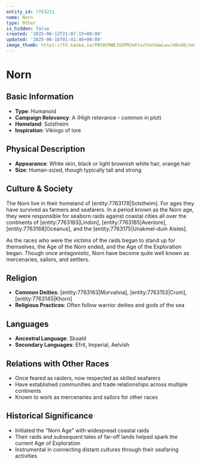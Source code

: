 ```yaml
---
entity_id: 7763211
name: Norn
type: Other
is_hidden: false
created: '2025-06-12T21:07:15+00:00'
updated: '2025-06-16T01:41:46+00:00'
image_thumb: https://th.kanka.io/PBtBtMWEJGUPMJeFcvzYnnXawLw=/40x40/smart/src/campaigns/322885/9f0da5c9-7e5c-43a2-bfb3-dbae385d05e1.png
---
```


# Norn

## Basic Information

- **Type**: Humanoid
- **Campaign Relevancy**: A (High relevance - common in plot)
- **Homeland**: Solstheim
- **Inspiration**: Vikings of lore

## Physical Description

- **Appearance**: White skin, black or light brownish white hair, orange hair
- **Size**: Human-sized, though typically tall and strong

## Culture & Society

The Norn live in their homeland of [entity:7763178|Solstheim]. For ages they have survived as farmers and seafarers. In a period known as the Norn age, they were responsible for seaborn raids against coastal cities all over the continents of [entity:7763183|Lindon], [entity:7763185|Avenlore], [entity:7763168|Oceanus], and the [entity:7763175|Unakmel-duin Aisles].

As the races who were the victims of the raids began to stand up for themselves, the Age of the Norn ended, and the Age of the Exploration began. Though once antagonistic, Norn have become quite well known as mercenaries, sailors, and settlers.

## Religion

- **Common Deities**: [entity:7763163|Morvahna], [entity:7763153|Crom], [entity:7763145|Khorn]
- **Religious Practices**: Often follow warrior deities and gods of the sea

## Languages

- **Ancestral Language**: Skaald
- **Secondary Languages**: Efrit, Imperial, Aelvish

## Relations with Other Races

- Once feared as raiders, now respected as skilled seafarers
- Have established communities and trade relationships across multiple continents
- Known to work as mercenaries and sailors for other races

## Historical Significance

- Initiated the "Norn Age" with widespread coastal raids
- Their raids and subsequent tales of far-off lands helped spark the current Age of Exploration
- Instrumental in connecting distant cultures through their seafaring activities
